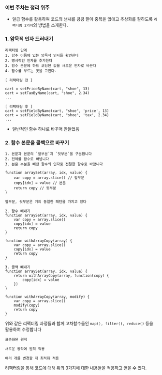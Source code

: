 ### 이번 주차는 정리 위주

- 일급 함수를 활용하여 코드의 냄새를 킁킁 맡아 중복을 없애고 추상화를 잘하도록 `리팩터링 2가지`의 방법을 소개한다.


### 1. 암묵적 인자 드러내기

```tsx
리팩터링 단계
1. 함수 이름에 있는 암묵적 인자를 확인한다
2. 명시적인 인자를 추가한다
3. 함수 본문에 하드 코딩된 값을 새로운 인자로 바꾼다
4. 함수를 부르는 곳을 고친다. 
```

```tsx
[ 리팩터링 전 ]

cart = setPriceByName(cart, "shoe", 13)
cart = setTaxByName(cart, "shoe", 2.34)
...

[ 리팩터링 후 ]
cart = setFieldByName(cart, "shoe", 'price', 13)
cart = setFieldByName(cart, "shoe", 'tax', 2.34)
...

```

- 일반적인 함수 하나로 바꾸어 만들었음


### 2. 함수 본문을 콜백으로 바꾸기

```tsx
1. 본문과 본문의 `앞부분`과 `뒷부분`을 구분합니다
2. 전체를 함수로 빼냅니다
3. 본문 부분을 빼낸 함수의 인자로 전달한 함수로 바꿉니다
```


```tsx
function arraySet(array, idx, value) {
	var copy = array.slice() // 앞부분
	copy[idx] = value // 본문
	return copy // 뒷부분
}

앞부분, 뒷부분은 거의 동일한 패턴을 가지고 있다

2. 함수 빼내기
function arraySet(array, idx, value) {
	var copy = array.slice()
	copy[idx] = value
	return copy
}

function withArrayCopy(array) {
	var copy = array.slice()
	copy[idx] = value
	return copy
}

3. 콜백 뺴내기
function arraySet(array, idx, value) {
	return withArrayCopy(array, function(copy) {
		copy[idx] = value
	})
}

function withArrayCopy(array, modify) {
	var copy = array.slice()
	modify(copy)
	return copy
}

```

위와 같은 리팩터링 과정들과 함께 고차함수들인 `map(), filter(), reduce()` 등을 활용하여 수정합니다

`표준화된 원칙`

`새로운 동작에 원칙 적용`

`여러 개를 변경할 때 최적화 적용` 


리팩터링을 통해 코드에 대해 위의 3가지에 대한 내용들을 적용하고 얻을 수 있다.